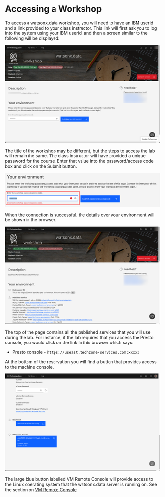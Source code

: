 # Accessing a Workshop

To access a watsonx.data workshop, you will need to have an IBM userid and a link provided to your class instructor. This link will first ask you to log into the system using your IBM userid, and then a screen similar to the following will be displayed:

![Browser](wxd-images/watsonx-workshop.png)

The title of the workshop may be different, but the steps to access the lab will remain the same. The class instructor will have provided a unique password for the course. Enter that value into the password/access code box and click on the Submit button.

![Browser](wxd-images/watsonx-workshop-password.png)

When the connection is successful, the details over your environment will be shown in the browser.

![Browser](wxd-images/watsonx-workshop-details-1.png)

The top of the page contains all the published services that you will use during the lab. For instance, if the lab requires that you access the Presto console, you would click on the link in this browser which says:

* Presto console - `https://useast.techzone-services.com:xxxxx`

At the bottom of the reservation you will find a button that provides access to the machine console.

![Browser](wxd-images/watsonx-workshop-details-2.png)

The large blue button labelled VM Remote Console will provide access to the Linux operating system that the watsonx.data server is running on. See the section on [VM Remote Console](wxd-reference-vnc.md)

